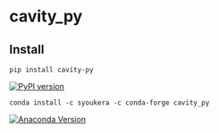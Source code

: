 # cavity_py

 
## Install
```PyPI
pip install cavity-py
```
[![PyPI version][pypi-image]][pypi-link]

```Anacona Cloud
conda install -c syoukera -c conda-forge cavity_py
```
[![Anaconda Version][anaconda-v-image]][anaconda-v-link]

[pypi-image]: https://badge.fury.io/py/cavity-py.svg
[pypi-link]: https://pypi.org/project/cavity-py
[anaconda-v-image]: https://anaconda.org/syoukera/cavity_py/badges/version.svg
[anaconda-v-link]: https://anaconda.org/syoukera/cavity_py

